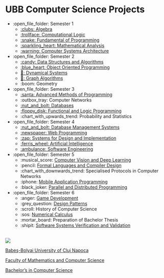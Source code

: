 # UBB Computer Science Projects
<ul>
  <li>:open_file_folder: Semester 1
    <ul>
      <li>
        <a href="https://github.com/AlexandraBledea/Sem1-Algebra"> 
          :clubs:  Algebra 
        </a>
      </li>
      <li>
        <a href="https://github.com/AlexandraBledea/Sem1-CL"> 
          :trollface:  Computational Logic 
        </a>
      </li>
      <li>
        <a href="https://github.com/AlexandraBledea/Sem1-FP"> 
          :snake:  Fundamental of Programming 
        </a>
      </li>
      <li>
        <a href="https://github.com/AlexandraBledea/Sem1-CL"> 
          :sparkling_heart:  Mathematical Analysis
        </a>
      </li>
      <li>
        <a href="https://github.com/AlexandraBledea/Sem1-ASC"> 
          :warning:  Computer Systems Architecture 
        </a>
      </li>
    </ul>
  </li>
  <li>:open_file_folder: Semester 2
    <ul>
      <li>
        <a href="https://github.com/AlexandraBledea/Sem2-DSA"> 
          :candy:  Data Structures and Algorithms 
        </a>
      </li>
      <li>
        <a href="https://github.com/AlexandraBledea/Sem2-OOP"> 
          :blue_heart:  Object Oriented Programming 
        </a>
      </li>
      <li>
        <a href="https://github.com/AlexandraBledea/Sem2-DS"> 
          🔱:  Dynamical Systems 
        </a>
      </li>
      <li>
        <a href="https://github.com/AlexandraBledea/Sem2-GA"> 
          🍇:  Graph Algorithms 
        </a>
      </li>
      <li>
        <a> 
          :boom: Geometry 
        </a>
      </li>
    </ul>
  </li>
  <li>:open_file_folder: Semester 3
    <ul>
      <li>
        <a href="https://github.com/AlexandraBledea/ToyLanguageInterpreter"> 
          :santa:  Advanced Methods of Programming 
        </a>
      </li>
      <li>
        <a> 
          :outbox_tray:  Computer Networks 
        </a>
      </li>
      <li>
        <a href="https://github.com/AlexandraBledea/Sem3-Databases"> 
          :nut_and_bolt:  Databases 
        </a>
      </li>
      <li>
        <a href="https://github.com/AlexandraBledea/Sem3-PFL"> 
          :floppy_disk:  Functional and Logic Programming 
        </a>
      </li>
      <li>
        <a> 
          :chart_with_upwards_trend:  Probability and Statistics
        </a>
      </li>
    </ul>
  </li>
  <li>:open_file_folder: Semester 4
    <ul>
      <li>
        <a href="https://github.com/AlexandraBledea/Sem4-DBMS">
          :nut_and_bolt:  Database Management Systems
      </li>
      <li>
        <a href="https://github.com/AlexandraBledea/Sem4-Web">
          :newspaper:  Web Programming
      </li>
      <li>
        <a href="https://github.com/AlexandraBledea/Sem4-SDI">
          :zap:  Systems for Design and Implementation
      </li>
      <li>
        <a href="https://github.com/AlexandraBledea/Sem4-AI">
          :ferris_wheel:  Artificial Intelligence
      </li>
      <li>
        <a href="https://github.com/AlexandraBledea/ISS-SEM-4">
          :ambulance:  Software Engineering
        </a>
      </li>
    </ul>
  </li>
  <li>:open_file_folder: Semester 5
    <ul>
      <li> :musical_score:
        <a href="https://github.com/AlexandraBledea/Speech-Emotion-Recognition">
          Computer Vision and Deep Learning
        </a>
      </li>
      <li> :pencil:
        <a href="https://github.com/AlexandraBledea/Sem5-FLCD">
          Formal Languages and Compiler Design
        </a>
      </li>
      <li> :chart_with_downwards_trend:
        <a>
          Specialised Protocols in Computer Networks
        </a>
      </li>
      <li> :iphone:
        <a href="https://github.com/AlexandraBledea/Sem5-Mobile">
          Mobile Application Programming
        </a>
      </li>
      <li> :black_joker:
        <a href="https://github.com/AlexandraBledea/Sem5-PPD">
          Parallel and Distributed Programming
        </a>
      </li>
    </ul>
  </li>
  <li>:open_file_folder: Semester 6
    <ul>
      <li> :anger:
        <a href="https://github.com/AlexandraBledea/Sem6-Game-Development">
          Game Development
        </a>
      </li>
      <li> :grey_question:
        <a href="https://github.com/AlexandraBledea/Sem6-Design-Patterns">
          Design Patterns
        </a>
      </li>
      <li> :scroll:
          History of Computer Science
        </a>
      </li>
      <li> :sos:
        <a href="https://github.com/AlexandraBledea/Sem6-Numerical-Calculus">
          Numerical Calculus
        </a>
      </li>
      <li> :mortar_board:
          Preparation of Bachelor Thesis
        </a>
      </li>
      <li> :shipit:
        <a href="https://github.com/AlexandraBledea/Sem6-SSVV">
          Software Systems Verification and Validation
        </a>
      </li>
    </ul>
  </li>
</ul>

<br>
<img src="http://www.chem.ubbcluj.ro/romana/conferinte/MEEMB/archive/pictures/ubb.gif" />
<a href="http://www.cs.ubbcluj.ro">
<p> Babeş-Bolyai University of Cluj Napoca </p>
<p> Faculty of Mathematics and Computer Science </p>
<p> Bachelor’s in Computer Science </p>
</a>
<br>

